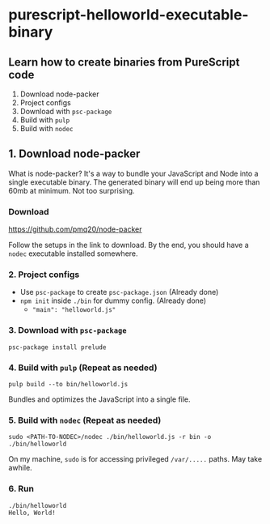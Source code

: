 # purescript-helloworld-executable-binary

## Learn how to create binaries from PureScript code

1. Download node-packer
2. Project configs
3. Download with `psc-package`
4. Build with `pulp`
5. Build with `nodec`

## 1. Download node-packer

What is node-packer?
It's a way to bundle your JavaScript and Node into a single executable binary.
The generated binary will end up being more than 60mb at minimum.
Not too surprising.

### Download

https://github.com/pmq20/node-packer

Follow the setups in the link to download.
By the end, you should have a `nodec` executable installed somewhere.

### 2. Project configs

* Use `psc-package` to create `psc-package.json` (Already done)
* `npm init` inside `./bin` for dummy config.  (Already done)
   * ``"main": "helloworld.js"``

### 3. Download with `psc-package`

```shell
psc-package install prelude
```

### 4. Build with `pulp` (Repeat as needed)

`pulp build --to bin/helloworld.js`

Bundles and optimizes the JavaScript into a single file.


### 5. Build with `nodec` (Repeat as needed)

```shell
sudo <PATH-TO-NODEC>/nodec ./bin/helloworld.js -r bin -o ./bin/helloworld
```

On my machine, `sudo` is for accessing privileged `/var/.....` paths.
May take awhile.

### 6. Run

```shell
./bin/helloworld
Hello, World!
```
